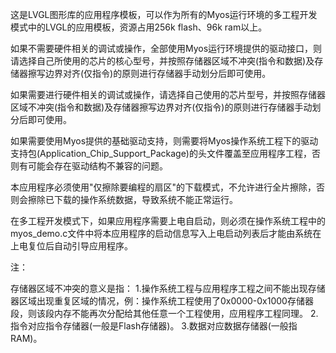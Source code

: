 

这是LVGL图形库的应用程序模板，可以作为所有的Myos运行环境的多工程开发模式中的LVGL的应用模板，资源占用256k flash、96k ram以上。

如果不需要硬件相关的调试或操作，全部使用Myos运行环境提供的驱动接口，则请选择自己所使用的芯片的核心型号，并按照存储器区域不冲突(指令和数据)及存储器擦写边界对齐(仅指令)的原则进行存储器手动划分后即可使用。

如果需要进行硬件相关的调试或操作，请选择自己使用的芯片型号，并按照存储器区域不冲突(指令和数据)及存储器擦写边界对齐(仅指令)的原则进行存储器手动划分后即可使用。

如果需要使用Myos提供的基础驱动支持，则需要将Myos操作系统工程下的驱动支持包(Application_Chip_Support_Package)的头文件覆盖至应用程序工程，否则有可能会存在驱动结构不兼容的问题。

本应用程序必须使用"仅擦除要编程的扇区"的下载模式，不允许进行全片擦除，否则会擦除已下载的操作系统数据，导致系统不能正常运行。

在多工程开发模式下，如果应用程序需要上电自启动，则必须在操作系统工程中的myos_demo.c文件中将本应用程序的启动信息写入上电启动列表后才能由系统在上电复位后自动引导应用程序。

注：

存储器区域不冲突的意义是指： 1.操作系统工程与应用程序工程之间不能出现存储器区域出现重复区域的情况，例：操作系统工程使用了0x0000-0x1000存储器段，则该段内存不能再次分配给其他任意一个工程使用，应用程序工程同理。 2.指令对应指令存储器(一般是Flash存储器)。 3.数据对应数据存储器(一般指RAM)。
